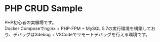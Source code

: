 # PHP CRUD Sample

PHP初心者の実験場です。  
Docker Composeでnginx + PHP-FPM + MySQL 5.7の実行環境を構築しており、デバッグはXdebug + VSCodeでリモートデバッグを行える環境です。
